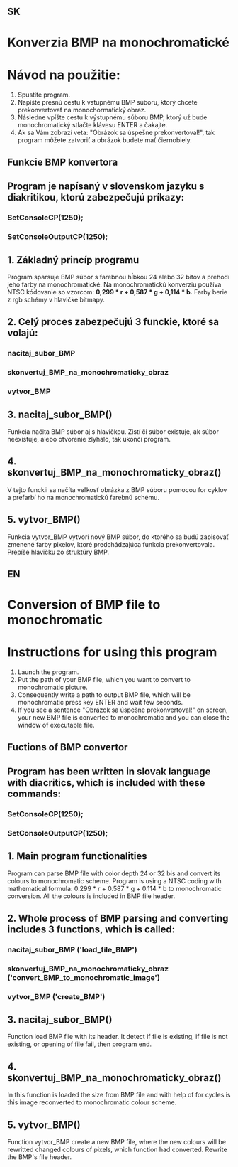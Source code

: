 ## SK
# Konverzia BMP na monochromatické 

# Návod na použitie:

1. Spustite program.
2. Napíšte presnú cestu k vstupnému BMP súboru, ktorý chcete prekonvertovať na monochormatický obraz.
3. Následne vpíšte cestu k výstupnému súboru BMP, ktorý už bude monochromatický stlačte klávesu ENTER a čakajte.
4. Ak sa Vám zobrazí veta: "Obrázok sa úspešne prekonvertoval!", tak program môžete zatvoriť a obrázok budete mať čiernobiely.

## Funkcie BMP konvertora
## Program je napísaný v slovenskom jazyku s diakritikou, ktorú zabezpečujú príkazy:
### SetConsoleCP(1250);
### SetConsoleOutputCP(1250);

## 1. Základný princíp programu
Program sparsuje BMP súbor s farebnou hĺbkou 24 alebo 32 bitov a prehodí jeho farby na monochromatické. Na monochromatickú konverziu používa NTSC kódovanie so vzorcom: **0,299 * r + 0,587 * g + 0,114 * b.** Farby berie z rgb schémy v hlavičke bitmapy. 

## 2. Celý proces zabezpečujú 3 funckie, ktoré sa volajú: 
### nacitaj_subor_BMP
### skonvertuj_BMP_na_monochromaticky_obraz
### vytvor_BMP

## 3. nacitaj_subor_BMP()
  Funkcia načita BMP súbor aj s hlavičkou. Zistí či súbor existuje, ak súbor neexistuje, alebo otvorenie zlyhalo, tak ukončí program.

## 4. skonvertuj_BMP_na_monochromaticky_obraz()
  V tejto funckii sa načíta veľkosť obrázka z BMP súboru pomocou for cyklov a prefarbí ho na monochromatickú farebnú schému. 

## 5. vytvor_BMP()
  Funkcia vytvor_BMP vytvorí nový BMP súbor, do ktorého sa budú zapisovať zmenené farby pixelov, ktoré predchádzajúca funkcia prekonvertovala. Prepíše hlavičku zo štruktúry BMP. 

## EN

# Conversion of BMP file to monochromatic 

# Instructions for using this program

1. Launch the program.
2. Put the path of your BMP file, which you want to convert to monochromatic picture.
3. Consequently write a path to output BMP file, which will be monochromatic press key ENTER and wait few seconds.
4. If you see a sentence "Obrázok sa úspešne prekonvertoval!" on screen, your new BMP file is converted to monochromatic and you can close the window of executable file.

## Fuctions of BMP convertor
## Program has been written in slovak language with diacritics, which is included with these commands:
### SetConsoleCP(1250);
### SetConsoleOutputCP(1250);

## 1. Main program functionalities
Program can parse BMP file with color depth 24 or 32 bis and convert its colours to monochromatic scheme. Program is using a NTSC coding with mathematical formula: 0.299 * r + 0.587 * g + 0.114 * b to monochromatic conversion. All the colours is included in BMP file header. 

## 2. Whole process of BMP parsing and converting includes 3 functions, which is called: 
### nacitaj_subor_BMP ('load_file_BMP')
### skonvertuj_BMP_na_monochromaticky_obraz ('convert_BMP_to_monochromatic_image')
### vytvor_BMP ('create_BMP')

## 3. nacitaj_subor_BMP()
  Function load BMP file with its header. It detect if file is existing, if file is not existing, or opening of file fail, then program end.

## 4. skonvertuj_BMP_na_monochromaticky_obraz()
  In this function is loaded the size from BMP file and with help of for cycles is this image reconverted to monochromatic colour scheme.

## 5. vytvor_BMP()
  Function vytvor_BMP create a new BMP file, where the new colours will be rewritted changed colours of pixels, which function had converted. Rewrite the BMP's file header.
